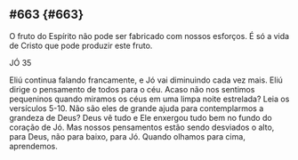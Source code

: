 ## #663 {#663}

O fruto do Espírito não pode ser fabricado com nossos esforços. É só a vida de Cristo que pode produzir este fruto.

JÓ 35

Eliú continua falando francamente, e Jó vai diminuindo cada vez mais. Eliú dirige o pensamento de todos para o céu. Acaso não nos sentimos pequeninos quando miramos os céus em uma limpa noite estrelada? Leia os versículos 5-10\. Não são eles de grande ajuda para contemplarmos a grandeza de Deus? Deus vê tudo e Ele enxergou tudo bem no fundo do coração de Jó. Mas nossos pensamentos estão sendo desviados o alto, para Deus, não para baixo, para Jó. Quando olhamos para cima, aprendemos.